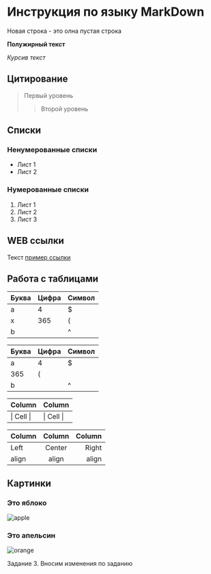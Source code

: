 # Инструкция по языку MarkDown

Новая строка - это олна пустая строка

**Полужирный текст**

_Курсив текст_

## Цитирование

> Первый уровень
>
> > Второй уровень

## Списки

### Ненумерованные списки

- Лист 1
- Лист 2

### Нумерованные списки

1. Лист 1
2. Лист 2
3. Лист 3

## WEB ссылки

Текст [пример ссылки](http.example.com "Всплывающая подсказка")

## Работа с таблицами

| Буква | Цифра | Символ |
| ----- | ----- | ------ |
| a     | 4     | $      |
| x     | 365   | (      |
| b     |       | ^      |

| Буква | Цифра | Символ |
| ----- | ----- | ------ |
| a     | 4     | $      |
| 365   | (     |
| b     |       | ^      |

| Column     | Column     |
| ---------- | ---------- |
| \| Cell \| | \| Cell \| |

| Column | Column | Column |
| :----- | :----: | -----: |
| Left   | Center |  Right |
| align  | align  |  align |

## Картинки

### Это яблоко

![apple](apple.jpg)

### Это апельсин

![orange](orange.png)

Задание 3.
Вносим изменения по заданию
